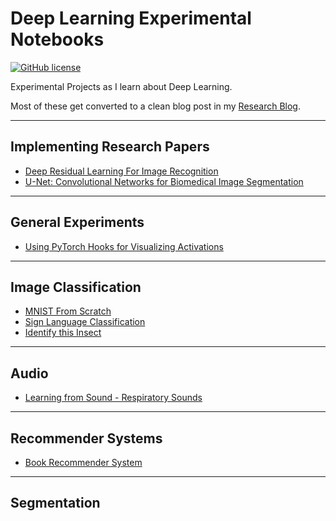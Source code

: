 # Deep Learning Experimental Notebooks
[![GitHub license](https://img.shields.io/github/license/jimmiemunyi/deeplearning-experiments)](https://github.com/jimmiemunyi/deeplearning-experiments/blob/main/LICENSE)


Experimental Projects as I learn about Deep Learning.

Most of these get converted to a clean blog post in my [Research Blog](https://jimmiemunyi.github.io/blog/).

<hr>


## Implementing Research Papers

* [Deep Residual Learning For Image Recognition](https://jimmiemunyi.github.io/blog/tutorial/2021/09/27/Deep-Residual-Learning-For-Image-Recognition.html)
* [U-Net: Convolutional Networks for Biomedical Image Segmentation](https://github.com/jimmiemunyi/deeplearning-experiments/blob/main/notebooks/Original_U-Net_PyTorch.ipynb)

<hr>

## General Experiments

* [Using PyTorch Hooks for Visualizing Activations](https://github.com/jimmiemunyi/deeplearning-experiments/blob/main/notebooks/PyTorch_Hooks.ipynb)


<hr>

## Image Classification

*   [MNIST From Scratch](https://github.com/jimmiemunyi/deeplearning-experiments/blob/main/notebooks/MNIST_From_Scratch.ipynb)
*   [Sign Language Classification](https://github.com/jimmiemunyi/deeplearning-experiments/blob/main/notebooks/Sign_Language_Classification.ipynb)
*   [Identify this Insect](https://github.com/jimmiemunyi/deeplearning-experiments/blob/main/notebooks/Centipede_vs_Millipede_vs_Caterpillar.ipynb)


<hr>


## Audio

*   [Learning from Sound - Respiratory Sounds](https://github.com/jimmiemunyi/deeplearning-experiments/blob/main/notebooks/Learning_from_Sound_with_PyTorch_Respiratory_Sounds.ipynb)

<hr>


## Recommender Systems

*   [Book Recommender System](https://github.com/jimmiemunyi/deeplearning-experiments/blob/main/notebooks/Book_Recommendation.ipynb)

<hr>

## Segmentation

